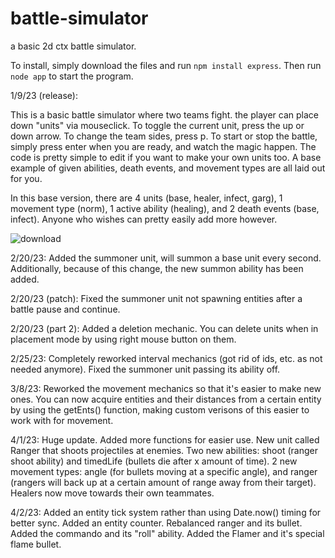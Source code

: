# battle-simulator
a basic 2d ctx battle simulator.

To install, simply download the files and run ```npm install express```. Then run ```node app``` to start the program.

1/9/23 (release):

This is a basic battle simulator where two teams fight. the player can place down "units" via mouseclick. To toggle the current unit, press the up or down arrow. To change the team sides, press p. To start or stop the battle, simply press enter when you are ready, and watch the magic happen. The code is pretty simple to edit if you want to make your own units too. A base example of given abilities, death events, and movement types are all laid out for you.

In this base version, there are 4 units (base, healer, infect, garg), 1 movement type (norm), 1 active ability (healing), and 2 death events (base, infect). Anyone who wishes can pretty easily add more however.

![download](https://user-images.githubusercontent.com/97923189/211421062-736f0d3d-862b-4ecd-a12e-5e8975bcd5b9.png)

2/20/23:
Added the summoner unit, will summon a base unit every second. Additionally, because of this change, the new summon ability has been added.

2/20/23 (patch): 
Fixed the summoner unit not spawning entities after a battle pause and continue.

2/20/23 (part 2):
Added a deletion mechanic. You can delete units when in placement mode by using right mouse button on them.

2/25/23:
Completely reworked interval mechanics (got rid of ids, etc. as not needed anymore). Fixed the summoner unit passing its ability off.

3/8/23: 
Reworked the movement mechanics so that it's easier to make new ones. You can now acquire entities and their distances from a certain entity by using the getEnts() function, making custom verisons of this easier to work with for movement.

4/1/23:
Huge update. Added more functions for easier use. New unit called Ranger that shoots projectiles at enemies. Two new abilities: shoot (ranger shoot ability) and timedLife (bullets die after x amount of time). 2 new movement types: angle (for bullets moving at a specific angle), and ranger (rangers will back up at a certain amount of range away from their target). Healers now move towards their own teammates. 

4/2/23: 
Added an entity tick system rather than using Date.now() timing for better sync. Added an entity counter. Rebalanced ranger and its bullet. Added the commando and its "roll" ability. Added the Flamer and it's special flame bullet.

